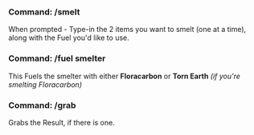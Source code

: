 ### Command: /smelt
When prompted - Type-in the 2 items you want to smelt (one at a time), along with the Fuel you'd like to use.

### Command: /fuel smelter
This Fuels the smelter with either **Floracarbon** or **Torn Earth** _(if you're smelting Floracarbon)_

### Command: /grab
Grabs the Result, if there is one.
